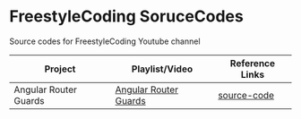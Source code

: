 # FreestyleCoding SoruceCodes
Source codes for FreestyleCoding Youtube channel

Project  | Playlist/Video | Reference Links
------------- | ------------- | -------------|
Angular Router Guards | [Angular Router Guards]() | [source-code](https://github.com/rajithst/FreestyleCoding-soruce-codes/tree/master/angular-router-guards)
